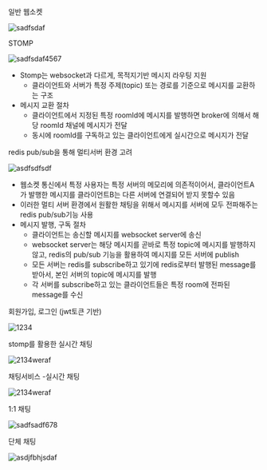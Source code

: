 
일반 웹소켓

![sadfsdaf](https://github.com/user-attachments/assets/90862527-77b3-437f-99a3-ee3411fec8cf)



STOMP

![sadfsdaf4567](https://github.com/user-attachments/assets/a1f9f312-8c10-4c7b-891e-479afaa27fd0)

- Stomp는 websocket과 다르게, 목적지기반 메시지 라우팅 지원
    - 클라이언트와 서버가 특정 주제(topic) 또는 경로를 기준으로 메시지를 교환하는 구조
- 메시지 교환 절차
    - 클라이언트에서 지정된 특정 roomId에 메시지를 발행하면 broker에 의해서 해당 roomId 채널에 메시지가 전달
    - 동시에 roomId를 구독하고 있는 클라이언트에게 실시간으로 메시지가 전달


redis pub/sub을 통해 멀티서버 환경 고려


![asdfsdfsdf](https://github.com/user-attachments/assets/0595c482-2612-44e0-bc30-aeb89b1c5e3c)

- 웹소켓 통신에서 특정 사용자는 특정 서버의 메모리에 의존적이어서, 클라이언트A가 발행한 메시지를 클라이언트B는 다른 서버에 연결되어 받지 못할수 있음
- 이러한 멀티 서버 환경에서 원활한 채팅을 위해서 메시지를 서버에 모두 전파해주는 redis pub/sub기능 사용
- 메시지 발행, 구독 절차
    - 클라이언트는 송신할 메시지를 websocket server에 송신
    - websocket server는 해당 메시지를 곧바로 특정 topic에 메시지를 발행하지 않고, redis의 pub/sub 기능을 활용하여 메시지를 모든 서버에 publish
    - 모든 서버는 redis를 subscribe하고 있기에 redis로부터 발행된 message를 받아서, 본인 서버의 topic에 메시지를 발행
    - 각 서버를 subscribe하고 있는 클라이언트들은 특정 room에 전파된 message를 수신




회원가입, 로그인 (jwt토큰 기반)


![1234](https://github.com/user-attachments/assets/206d4ff7-8d12-4e50-a771-11694bdc4508)

stomp를 활용한 실시간 채팅


![2134weraf](https://github.com/user-attachments/assets/edf06d5b-ee73-418c-978f-cb9baccf9e97)

채팅서비스
-실시간 채팅


![2134weraf](https://github.com/user-attachments/assets/37f06ab8-a65d-414e-b084-dc6c86ea69d6)

1:1 채팅

![sadfsadf678](https://github.com/user-attachments/assets/bdd8dd80-45a3-419e-83f3-dff8db02b34a)

단체 채팅


![asdjfbhjsdaf](https://github.com/user-attachments/assets/7e4fc0d4-39af-4ba5-b8b3-d5ec06d94fae)
